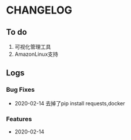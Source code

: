 # CHANGELOG

## To do

1. 可视化管理工具
2. AmazonLinux支持

## Logs

### Bug Fixes

* 2020-02-14  去掉了pip install requests,docker

### Features

* 2020-02-14  

